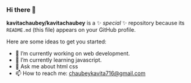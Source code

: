 ### Hi there 👋


**kavitachaubey/kavitachaubey** is a ✨ _special_ ✨ repository because its `README.md` (this file) appears on your GitHub profile.

Here are some ideas to get you started:

- 🔭 I’m currently working on web development.
- 🌱 I’m currently learning javascript.
- 💬 Ask me about html css 
- 📫 How to reach me: chaubeykavita716@gmail.com

